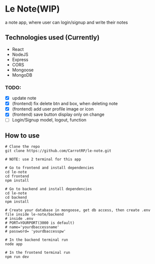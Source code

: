 # Le Note(WIP)

a note app, where user can login/signup and write their notes

## Technologies used (Currently)
- React
- NodeJS
- Express
- CORS
- Mongoose
- MongoDB

### TODO:
- [x] update note
- [x] (frontend) fix delete btn and box, when deleting note
- [x] (frontend) add user profile image or icon
- [x] (frontend) save button display only on change
- [ ] Login/Signup model, logout, function

## How to use

```
# Clone the repo
git clone https://github.com/CarrotRP/le-note.git

# NOTE: use 2 terminal for this app

# Go to frontend and install dependencies
cd le-note
cd frontend
npm install

# Go to backend and install dependencies
cd le-note
cd backend
npm install

# Create your database in mongoose, get db access, then create .env file inside le-note/backend
# inside .env
# PORT=YOURPORT(3000 is default)
# name='yourdbaccessname'
# password= 'yourdbaccesspw'

# In the backend terminal run
node app

# In the frontend terminal run
npm run dev

```